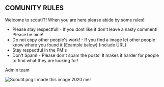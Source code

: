 ## COMUNITY RULES

Welcome to scoutIT! When you are here please abide by some rules!

- Please stay respectful! - If you dont like it don't leave a nasty comment! Please be nice!
- Do not copy other people's work! - If you find a image let other people know where you found it (Example below) (Include URL)
- Stay respectful in the PM's
- Don't Spam! - Please don't spam the posts! It makes it harder for people to find what they are looking for!


Admin team

![Scoutit.png]({{site.baseurl}}/wiki/Scoutit.png)
I made this image 2020 me!
